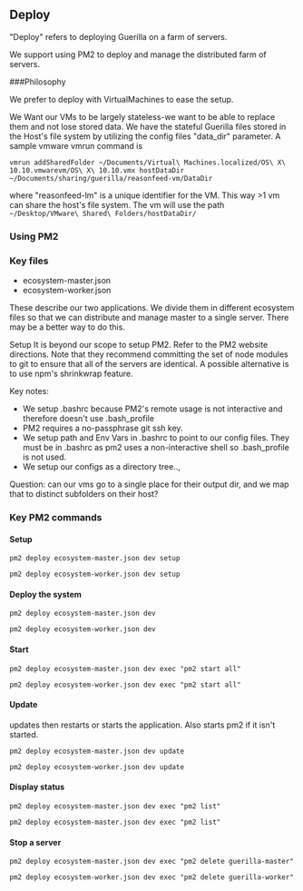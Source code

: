 ## Deploy

"Deploy" refers to deploying Guerilla on a farm of servers.

We support using PM2 to deploy and manage the distributed farm of servers.

###Philosophy

We prefer to deploy with VirtualMachines to ease the setup.

We Want our VMs to be largely stateless-we want to be able to replace them and not lose stored data. We have the stateful 
Guerilla files stored in the Host's file system by utilizing the config files "data_dir" parameter. A sample vmware vmrun
command is 

```vmrun addSharedFolder ~/Documents/Virtual\ Machines.localized/OS\ X\ 10.10.vmwarevm/OS\ X\ 10.10.vmx hostDataDir ~/Documents/sharing/guerilla/reasonfeed-vm/DataDir```

where "reasonfeed-lm" is a unique identifier for the VM. This way >1 vm can share the host's file system. The vm will use
the path ```~/Desktop/VMware\ Shared\ Folders/hostDataDir/```


### Using PM2

### Key files

* ecosystem-master.json
* ecosystem-worker.json

These describe our two applications. We divide them in different ecosystem files so that we can distribute and manage 
master to a single server. There may be a better way to do this.


Setup
It is beyond our scope to setup PM2. Refer to the PM2 website directions. Note that they recommend committing the set
of node modules to git to ensure that all of the servers are identical. A possible alternative is to use npm's shrinkwrap
feature.

Key notes:

* We setup .bashrc because PM2's remote usage is not interactive and therefore doesn't use .bash_profile
* PM2 requires a no-passphrase git ssh key.
* We setup path and Env Vars in .bashrc to point to our config files. They must be in .bashrc as pm2 uses a non-interactive shell
so .bash_profile is not used.
* We setup our configs  as a directory tree..,

Question: can our vms go to a single place for their output dir, and we map that to distinct subfolders on their host?


### Key PM2 commands

#### Setup

```pm2 deploy ecosystem-master.json dev setup```

```pm2 deploy ecosystem-worker.json dev setup```


#### Deploy the system 

```pm2 deploy ecosystem-master.json dev```

```pm2 deploy ecosystem-worker.json dev```


#### Start

```pm2 deploy ecosystem-master.json dev exec "pm2 start all"```

```pm2 deploy ecosystem-worker.json dev exec "pm2 start all"```

#### Update
updates then restarts or starts the application. Also starts pm2 if it isn't started.

```pm2 deploy ecosystem-master.json dev update```

```pm2 deploy ecosystem-worker.json dev update```

#### Display status

```pm2 deploy ecosystem-master.json dev exec "pm2 list"```

```pm2 deploy ecosystem-master.json dev exec "pm2 list"```

#### Stop a server

```pm2 deploy ecosystem-master.json dev exec "pm2 delete guerilla-master"```

```pm2 deploy ecosystem-worker.json dev exec "pm2 delete guerilla-worker"```